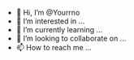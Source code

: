- 👋 Hi, I’m @Yourrno
- 👀 I’m interested in ...
- 🌱 I’m currently learning ...
- 💞️ I’m looking to collaborate on ...
- 📫 How to reach me ...

<!---
Yourrno/Yourrno is a ✨ special ✨ repository because its `README.md` (this file) appears on your GitHub profile.
You can click the Preview link to take a look at your changes.
--->
